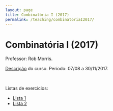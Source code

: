 ```yaml
---
layout: page
title: Combinatória I (2017)
permalink: /teaching/combinatoriaI2017/
---
```


# Combinatória I (2017)

Professor: Rob Morris.
<br>

[Descrição](https://impa.br/ensino/programas-de-formacao/mestrado-academico/disciplinas-mestrado-academico/combinatoria-i/) do curso. Período: 07/08 a 30/11/2017.

<br>

Listas de exercícios:
- [Lista 1]({{site.baseurl}}/teaching/CombinatoriaI2017-lista1.pdf)
- [Lista 2]({{site.baseurl}}/teaching/CombinatoriaI2017-lista2.pdf)
